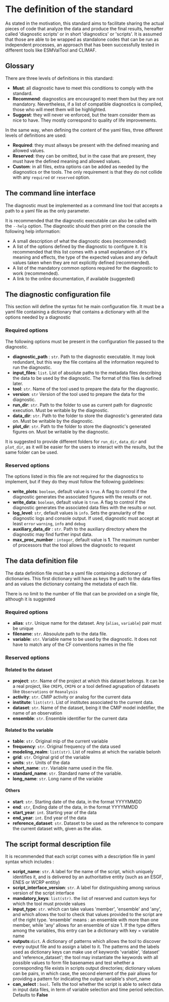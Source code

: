 # The definition of the standard

As stated in the motivation, this standard aims to facilitate sharing the actual pieces
of code that analyze the data and produce the final results, hereafter called
'diagnostic scripts' or in short 'diagnostics' or 'scripts'. It is assumed that
those are able to be wrapped as standalone codes that can be run as independent
processes, an approach that has been successfully tested in different tools like
ESMValTool and CLIMAF.

## Glossary

There are three levels of definitions in this standard:

- **Must**: all diagnostic have to meet this conditions to comply with the standard.
- **Recommend**: diagnostics are encouraged to meet them but they are not mandatory. Nevertheless, if a list of compatible diagnostics is compiled, those who will meet them will be highlighted.
- **Suggest**: they will never ve enforced, but the team consider them as nice to have. They mostly correspond to quality of life improvements.

In the same way, when defining the content of the yaml files, three different levels of definitions are  used:

- **Required**: they must allways be present with the defined meaning and allowed values.
- **Reserved**: they can be omitted, but in the case that are present, they must have the defined meaning and allowed values.
- **Custom**: in all files, extra options can be added as needed by the diagnostics or the tools. The only requirement is that they do not collide with any `required` or `reserved` option.


## The command line interface

The diagnostic must be implemented as a command line tool that accepts a path to a yaml file as the only parameter.

It is recommended that the diagnostic executable can also be called with the `--help` option. The diagnostic should then print on the console the following help information:

- A small description of what the diagnostic does (recommended)
- A list of the options defined by the diagnostic to configure it. It is recommended that this list comes with a small explanation of it's meaning and effects, the type of the expected values and any default values taken when they are not explicitly defined (recommended).
- A list of the mandatory common options required for the diagnostic to work (recommended).
- A link to the online documentation, if available (suggested)

## The diagnostic configuration file

This section will define the syntax fot he main configuration file. It must be a yaml file containing a dictionary that contains a dictionary with all the options needed by a diagnostic

### Required options

The following options must be present in the configuration file passed to the diagnostic.

- **diagnostic_path** : `str`. Path to the diagnostic executable. It may look redundant, but this way the file contains all the information required to run the diagnostic.
- **input_files**: `list`. List of absolute paths to the metadata files describing the data to be used by the diagnostic. The format of this files is defined later.
- **tool**: `str`. Name of the tool used to prepare the data for the diagnostic.
- **version**: `str` Version of the tool used to prepare the data for the diagnostic.
- **run_dir**: `str`. Path to the folder to use as current path for diagnostic execution. Must be writable by the diagnostic.
- **data_dir**: `str`. Path to the folder to store the  diagnostic's generated data on. Must be writable by the diagnostic.
- **plot_dir**: `str`. Path to the folder to store the  diagnostic's generated figures on. Must be writable by the diagnostic.

It is suggested to provide different folders for `run_dir`, `data_dir` and `plot_dir`, as it will be easier for the users to interact with the results, but the same folder can be used.

### Reserved options

The options listed in this file are not required for the diagnostics to implement, but if they do they must follow the following guidelines:

- **write_plots**: `boolean`, default value is `true`. A flag to control if the diagnostic generates the associated figures with the results or not.
- **write_data**: `boolean`, default value is `true`. A flag to control if the diagnostic generates the associated data files with the results or not.
- **log_level**: `str`, default values is `info`. Sets the granularity of the diagnostic logs and console output. If used, diagnostic must accept at least `error` `warning`, `info` and `debug`
- **auxiliary_data_dir** : `str`. Path to the auxiliary directory where the diagnostic may find further input data.
- **max_proc_number** : `integer`, default value is **1**. The maximum number of processors that the tool allows the diagnostic to request


## The data definition file

The data definition file must be a yaml file containing a dictionary of dictionaries. This first dictionary will have as keys the path to the data files and as values the dictionary containg the metadata of each file.

There is no limit to the number of file that can be provided on a single file, although it is suggested

### Required options

- **alias**: `str`. Unique name for the dataset. Any (`alias`, `variable`) pair must be unique
- **filename**: `str`. Absoulute path to the data file.
- **variable**: `str`. Variable name to be used by the diagnostic. It does not have to match any of the CF conventions names in the file

### Reserved options

#### Related to the dataset

- **project**: `str`. Name of the project at which this dataset belongs. It can be a real project, like `CMIP5`, `CMIP6` or a tool defined agrupation of datasets like `Observations` or `Reanalysis`
- **activity**: `str`. CMIP activity or analog for the current data
- **institute**: `list(str)`. List of institutes associated to the current data.
- **dataset**: `str`. Name of the dataset, being it the CMIP model indetifier, the name of an observation
- **ensemble**: `str`. Ensemble identifier for the current data

#### Related to the variable

- **table**: `str`. Original mip of the current variable
- **frequency**: `str`. Original frequency of the data used
- **modeling_realm**: `list(str)`. List of realms at which the variable belonh
- **grid**: `str`. Original grid of the variable
- **units**: `str`. Units of the data
- **short_name**: `str`. Variable name used in the file.
- **standard_name**: `str`. Standard name of the variable.
- **long_name**: `str`. Long name of the variable

#### Others

- **start**: `str`. Starting date of the data, in the format YYYYMMDD
- **end**: `str`, Ending date of the data, in the format YYYYMMDD
- **start_year**: `int`. Starting year of the data
- **end_year**: `int`. End year of the data
- **reference_dataset**: `str`. Dataset to be used as the reference to compare the current dataset with, given as the alias.

## The script formal description file

It is recommended that each script comes with a description file in yaml syntax which includes :
- **script_name**: `str`. A label for the name of the script, which uniquely identifies it, and is delivered by an authoritative entity (such as an ESGF, ENES or WCRP entitiy)
- **script_interface_version**: `str`. A label for distinguishing among various version of the script interface
-  **mandatory_keys**: `list(str)`. the list of reserved and custom keys for which the tool must provide values
- **input_type**: `str`. which can take values 'member', 'ensemble' and 'any', and which allows the tool to check that values provided to the script are of the right type. 'ensemble' means : an ensemble with more than one member, while 'any' allows for an ensemble of size 1. If the type differs among the variables, this entry can be a dictionary with key = variable name
- **outputs**:`dict`. A dictionary of patterns  which allows the tool to discover every output file and to assign a label to it. The patterns and the labels used as dictionary keys  can make use of keywords 'variable', 'dataset' and 'reference_dataset'; the tool may instantiate the keywords with all possible values to form file basenames and test whether a corresponding file exists in scripts output directories; dictionary values can be pairs, in which case, the second element of the pair allows for providing a pattern for indicating the output variable's short_name
- **can_select** : `bool`. Tells the tool whether the script is able to select data in input data files, in term of variable selection and time period selection. Defaults to **False**
